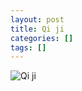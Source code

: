 ```yaml
---
layout: post
title: Qi ji
categories: []
tags: []
---
```

![Qi ji](https://m.media-amazon.com/images/M/MV5BMTUyMDQ4MjE4NV5BMl5BanBnXkFtZTcwNDMxMjMyMQ@@._V1.jpg)
